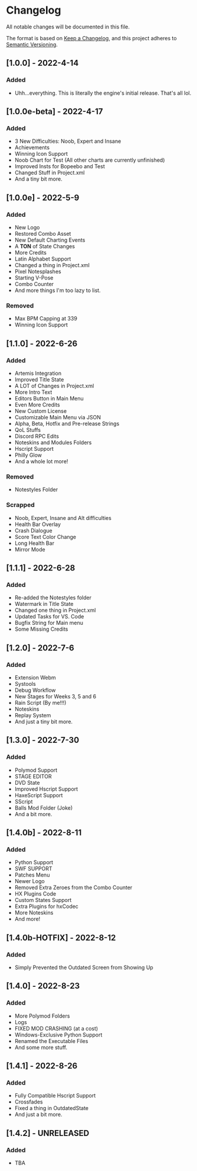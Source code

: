 # Changelog
All notable changes will be documented in this file.

The format is based on [Keep a Changelog](https://keepachangelog.com/en/1.0.0/),
and this project adheres to [Semantic Versioning](https://semver.org/spec/v2.0.0.html).

## [1.0.0] - 2022-4-14
### Added
* Uhh...everything. This is literally the engine's initial release. That's all lol.

## [1.0.0e-beta] - 2022-4-17
### Added
* 3 New Difficulties: Noob, Expert and Insane
* Achievements
* Winning Icon Support
* Noob Chart for Test (All other charts are currently unfinished)
* Improved Insts for Bopeebo and Test
* Changed Stuff in Project.xml
* And a tiny bit more.

## [1.0.0e] - 2022-5-9
### Added
* New Logo
* Restored Combo Asset
* New Default Charting Events
* A **TON** of State Changes
* More Credits
* Latin Alphabet Support
* Changed a thing in Project.xml
* Pixel Notesplashes
* Starting V-Pose
* Combo Counter
* And more things I'm too lazy to list.
### Removed
* Max BPM Capping at 339
* Winning Icon Support

## [1.1.0] - 2022-6-26
### Added
* Artemis Integration
* Improved Title State
* A LOT of Changes in Project.xml
* More Intro Text
* Editors Button in Main Menu
* Even More Credits
* New Custom License
* Customizable Main Menu via JSON
* Alpha, Beta, Hotfix and Pre-release Strings
* QoL Stuffs
* Discord RPC Edits
* Noteskins and Modules Folders
* Hscript Support
* Philly Glow
* And a whole lot more!
### Removed
* Notestyles Folder
### Scrapped
* Noob, Expert, Insane and Alt difficulties
* Health Bar Overlay
* Crash Dialogue
* Score Text Color Change
* Long Health Bar
* Mirror Mode

## [1.1.1] - 2022-6-28
### Added
* Re-added the Notestyles folder
* Watermark in Title State
* Changed one thing in Project.xml
* Updated Tasks for VS. Code
* Bugfix String for Main menu
* Some Missing Credits

## [1.2.0] - 2022-7-6
### Added
* Extension Webm
* Systools
* Debug Workflow
* New Stages for Weeks 3, 5 and 6
* Rain Script (By me!!!)
* Noteskins
* Replay System
* And just a tiny bit more.

## [1.3.0] - 2022-7-30
### Added
* Polymod Support
* STAGE EDITOR
* DVD State
* Improved Hscript Support
* HaxeScript Support
* SScript
* Balls Mod Folder (Joke)
* And a bit more.

## [1.4.0b] - 2022-8-11
### Added
* Python Support
* SWF SUPPORT
* Patches Menu
* Newer Logo
* Removed Extra Zeroes from the Combo Counter
* HX Plugins Code
* Custom States Support
* Extra Plugins for hxCodec
* More Noteskins
* And more!

## [1.4.0b-HOTFIX] - 2022-8-12
### Added
* Simply Prevented the Outdated Screen from Showing Up

## [1.4.0] - 2022-8-23
### Added
* More Polymod Folders
* Logs
* FIXED MOD CRASHING (at a cost)
* Windows-Exclusive Python Support
* Renamed the Executable Files
* And some more stuff.

## [1.4.1] - 2022-8-26
### Added
* Fully Compatible Hscript Support
* Crossfades
* Fixed a thing in OutdatedState
* And just a bit more.

## [1.4.2] - UNRELEASED
### Added
* TBA
